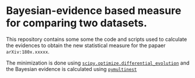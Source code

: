 # Bayesian-evidence based measure for comparing two datasets. 

This repository contains some some the code and scripts used to calculate the evidences to obtain the new statistical measure for the papaer `arXiv:180x.xxxxx`.

The minimization is done using [`scipy.optimize.differential_evolution`](https://docs.scipy.org/doc/scipy-1.0.0/reference/generated/scipy.optimize.differential_evolution.html) and the Bayesian evidence is calculated using [`pymultinest`](https://github.com/JohannesBuchner/PyMultiNest)
